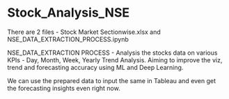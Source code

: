 # Stock_Analysis_NSE

There are 2 files - Stock Market Sectionwise.xlsx and NSE_DATA_EXTRACTION_PROCESS.ipynb

NSE_DATA_EXTRACTION PROCESS - Analysis the stocks data on various KPIs - Day, Month, Week, Yearly Trend Analysis. Aiming to improve the viz, trend and forecasting accuracy using ML and Deep Learning.

We can use the prepared data to input the same in Tableau and even get the forecasting insights even right now.
